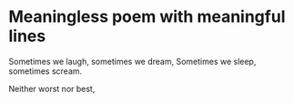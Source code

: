 # Meaningless poem with meaningful lines

Sometimes we laugh, sometimes we dream,
Sometimes we sleep, sometimes scream.

Neither worst nor best, 